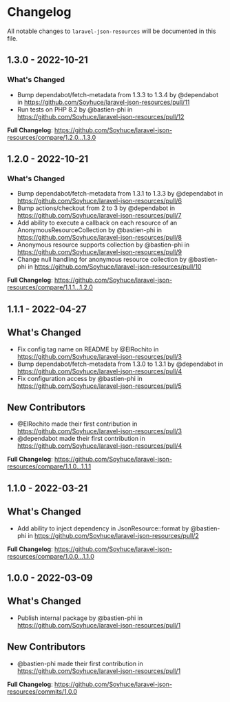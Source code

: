 # Changelog

All notable changes to `laravel-json-resources` will be documented in this file.

## 1.3.0 - 2022-10-21

### What's Changed

- Bump dependabot/fetch-metadata from 1.3.3 to 1.3.4 by @dependabot in https://github.com/Soyhuce/laravel-json-resources/pull/11
- Run tests on PHP 8.2 by @bastien-phi in https://github.com/Soyhuce/laravel-json-resources/pull/12

**Full Changelog**: https://github.com/Soyhuce/laravel-json-resources/compare/1.2.0...1.3.0

## 1.2.0 - 2022-10-21

### What's Changed

- Bump dependabot/fetch-metadata from 1.3.1 to 1.3.3 by @dependabot in https://github.com/Soyhuce/laravel-json-resources/pull/6
- Bump actions/checkout from 2 to 3 by @dependabot in https://github.com/Soyhuce/laravel-json-resources/pull/7
- Add ability to execute a callback on each resource of an AnonymousResourceCollection by @bastien-phi in https://github.com/Soyhuce/laravel-json-resources/pull/8
- Anonymous resource supports collection by @bastien-phi in https://github.com/Soyhuce/laravel-json-resources/pull/9
- Change null handling for anonymous resource collection by @bastien-phi in https://github.com/Soyhuce/laravel-json-resources/pull/10

**Full Changelog**: https://github.com/Soyhuce/laravel-json-resources/compare/1.1.1...1.2.0

## 1.1.1 - 2022-04-27

## What's Changed

- Fix config tag name on README by @ElRochito in https://github.com/Soyhuce/laravel-json-resources/pull/3
- Bump dependabot/fetch-metadata from 1.3.0 to 1.3.1 by @dependabot in https://github.com/Soyhuce/laravel-json-resources/pull/4
- Fix configuration access by @bastien-phi in https://github.com/Soyhuce/laravel-json-resources/pull/5

## New Contributors

- @ElRochito made their first contribution in https://github.com/Soyhuce/laravel-json-resources/pull/3
- @dependabot made their first contribution in https://github.com/Soyhuce/laravel-json-resources/pull/4

**Full Changelog**: https://github.com/Soyhuce/laravel-json-resources/compare/1.1.0...1.1.1

## 1.1.0 - 2022-03-21

## What's Changed

- Add ability to inject dependency in JsonResource::format by @bastien-phi in https://github.com/Soyhuce/laravel-json-resources/pull/2

**Full Changelog**: https://github.com/Soyhuce/laravel-json-resources/compare/1.0.0...1.1.0

## 1.0.0 - 2022-03-09

## What's Changed

- Publish internal package by @bastien-phi in https://github.com/Soyhuce/laravel-json-resources/pull/1

## New Contributors

- @bastien-phi made their first contribution in https://github.com/Soyhuce/laravel-json-resources/pull/1

**Full Changelog**: https://github.com/Soyhuce/laravel-json-resources/commits/1.0.0
